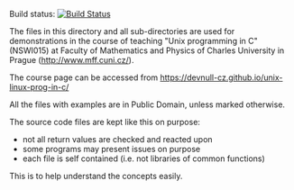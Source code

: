 Build status: [![Build Status](https://travis-ci.org/devnull-cz/unix-linux-prog-in-c-src.svg?branch=master)](https://travis-ci.org/devnull-cz/unix-linux-prog-in-c-src)

The files in this directory and all sub-directories are used for demonstrations
in the course of teaching "Unix programming in C" (NSWI015) at Faculty of
Mathematics and Physics of Charles University in Prague
(http://www.mff.cuni.cz/).

The course page can be accessed from https://devnull-cz.github.io/unix-linux-prog-in-c/

All the files with examples are in Public Domain, unless marked otherwise.

The source code files are kept like this on purpose:
  - not all return values are checked and reacted upon
  - some programs may present issues on purpose
  - each file is self contained (i.e. not libraries of common functions)

This is to help understand the concepts easily.
